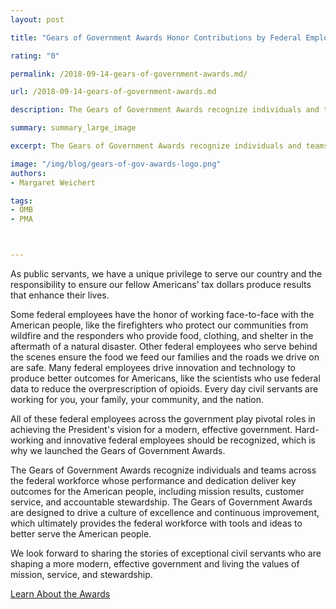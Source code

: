 ```yaml
---
layout: post

title: "Gears of Government Awards Honor Contributions by Federal Employees & Teams Who Embody Mission, Service, and Stewardship"

rating: "0"

permalink: /2018-09-14-gears-of-government-awards.md/

url: /2018-09-14-gears-of-government-awards.md

description: The Gears of Government Awards recognize individuals and teams across the federal workforce whose performance and dedication deliver key outcomes for the American people, including mission results, customer service, and accountable stewardship.

summary: summary_large_image

excerpt: The Gears of Government Awards recognize individuals and teams across the federal workforce whose performance and dedication deliver key outcomes for the American people, including mission results, customer service, and accountable stewardship.

image: "/img/blog/gears-of-gov-awards-logo.png"
authors:
- Margaret Weichert

tags:
- OMB
- PMA



---
```

As public servants, we have a unique privilege to serve our country and the responsibility to ensure our fellow Americans’ tax dollars produce results that enhance their lives.

Some federal employees have the honor of working face-to-face with the American people, like the firefighters who protect our communities from wildfire and the responders who provide food, clothing, and shelter in the aftermath of a natural disaster. Other federal employees who serve behind the scenes ensure the food we feed our families and the roads we drive on are safe. Many federal employees drive innovation and technology to produce better outcomes for Americans, like the scientists who use federal data to reduce the overprescription of opioids. Every day civil servants are working for you, your family, your community, and the nation.

All of these federal employees across the government play pivotal roles in achieving the President's vision for a modern, effective government. Hard-working and innovative federal employees should be recognized, which is why we launched the Gears of Government Awards.

The Gears of Government Awards recognize individuals and teams across the federal workforce whose performance and dedication deliver key outcomes for the American people, including mission results, customer service, and accountable stewardship. The Gears of Government Awards are designed to drive a culture of excellence and continuous improvement, which ultimately provides the federal workforce with tools and ideas to better serve the American people.

We look forward to sharing the stories of exceptional civil servants who are shaping a more modern, effective government and living the values of mission, service, and stewardship.

<a class="usa-button" href="{{ site.baseurl }}/gearawards">Learn About the Awards</a>
